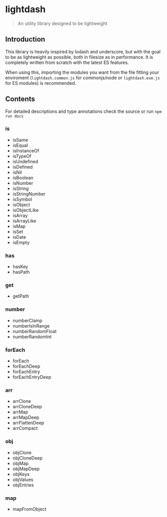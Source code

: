 # lightdash

> An utility library designed to be lightweight

## Introduction

This library is heavily inspired by lodash and underscore, but with the goal to be as lightweight as possible, both in filesize as in performance. It is completely written from scratch with the latest ES features.

When using this, importing the modules you want from the file fitting your enviroment (`lightdash.common.js` for commonjs/node or `lightdash.esm.js` for ES modules) is recommended.

## Contents

For detailed descriptions and type annotations check the source or run `npm run docs`

### is
- isSame
- isEqual
- isInstanceOf
- isTypeOf
- isUndefined
- isDefined
- isNil
- isBoolean
- isNumber
- isString
- isStringNumber
- isSymbol
- isObject
- isObjectLike
- isArray
- isArrayLike
- isMap
- isSet
- isDate
- isEmpty

### has
- hasKey
- hasPath

### get
- getPath

### number
- numberClamp
- numberIsInRange
- numberRandomFloat
- numberRandomInt

### forEach
- forEach
- forEachDeep
- forEachEntry
- forEachEntryDeep

### arr
- arrClone
- arrCloneDeep
- arrMap
- arrMapDeep
- arrFlattenDeep
- arrCompact

### obj
- objClone
- objCloneDeep
- objMap
- objMapDeep
- objKeys
- objValues
- objEntries

### map
- mapFromObject
